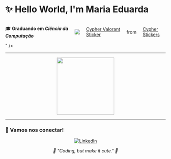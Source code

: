 <h1>✨ Hello World, I'm Maria Eduarda</h1>

<div style="display: flex; align-items: center; gap: 20px;">
  <p>🎓 <strong>Graduando em <em>Ciência da Computação</em></strong></p>
  <img src="<div class="tenor-gif-embed" data-postid="3225908912733202127" data-share-method="host" data-aspect-ratio="1" data-width="100%"><a href="https://tenor.com/view/cypher-valorant-sentinel-slide-spray-cypher-moonwalk-sentinel-slide-gif-3225908912733202127">Cypher Valorant Sticker</a>from <a href="https://tenor.com/search/cypher-stickers">Cypher Stickers</a></div> <script type="text/javascript" async src="https://tenor.com/embed.js"></script>" />
</div>

<hr>

<p align="center">
  <img height="180em" src="https://github-readme-stats.vercel.app/api?username=maaduh&show_icons=true&theme=radical&title_color=ff69b4&icon_color=ff69b4&text_color=ffffff&bg_color=0d1117" />
</p>

<hr>

### 📱 Vamos nos conectar!

<p align="center">
  <a href="https://www.linkedin.com/in/maria-eduarda-vidal-66b95b354/">
    <img src="https://img.shields.io/badge/LinkedIn-FF69B4?style=for-the-badge&logo=linkedin&logoColor=white" alt="LinkedIn" />
  </a>
</p>

<p align="center"><em>💬 "Coding, but make it cute." 💋</em></p>
